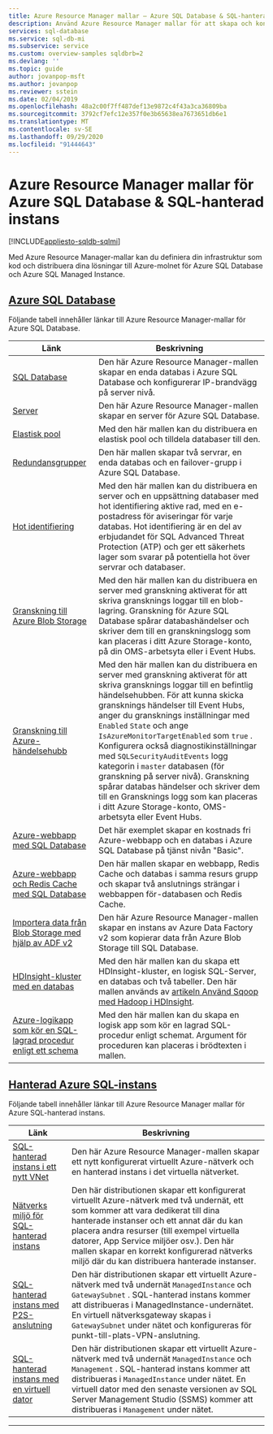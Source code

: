```yaml
---
title: Azure Resource Manager mallar – Azure SQL Database & SQL-hanterad instans
description: Använd Azure Resource Manager mallar för att skapa och konfigurera Azure SQL Database och Azure SQL-hanterad instans.
services: sql-database
ms.service: sql-db-mi
ms.subservice: service
ms.custom: overview-samples sqldbrb=2
ms.devlang: ''
ms.topic: guide
author: jovanpop-msft
ms.author: jovanpop
ms.reviewer: sstein
ms.date: 02/04/2019
ms.openlocfilehash: 48a2c00f7ff487def13e9872c4f43a3ca36809ba
ms.sourcegitcommit: 3792cf7efc12e357f0e3b65638ea7673651db6e1
ms.translationtype: MT
ms.contentlocale: sv-SE
ms.lasthandoff: 09/29/2020
ms.locfileid: "91444643"
---
```

# <a name="azure-resource-manager-templates-for-azure-sql-database--sql-managed-instance"></a>Azure Resource Manager mallar för Azure SQL Database & SQL-hanterad instans
[!INCLUDE[appliesto-sqldb-sqlmi](../includes/appliesto-sqldb-sqlmi.md)]

Med Azure Resource Manager-mallar kan du definiera din infrastruktur som kod och distribuera dina lösningar till Azure-molnet för Azure SQL Database och Azure SQL Managed Instance.

## <a name="azure-sql-database"></a>[Azure SQL Database](#tab/single-database)

Följande tabell innehåller länkar till Azure Resource Manager-mallar för Azure SQL Database.

|Länk |Beskrivning|
|---|---|
| [SQL Database](https://github.com/Azure/azure-quickstart-templates/tree/master/201-sql-database-transparent-encryption-create) | Den här Azure Resource Manager-mallen skapar en enda databas i Azure SQL Database och konfigurerar IP-brandvägg på server nivå. |
| [Server](https://github.com/Azure/azure-quickstart-templates/tree/master/101-sql-logical-server) | Den här Azure Resource Manager-mallen skapar en server för Azure SQL Database. |
| [Elastisk pool](https://github.com/Azure/azure-quickstart-templates/tree/master/101-sql-elastic-pool-create) | Med den här mallen kan du distribuera en elastisk pool och tilldela databaser till den. |
| [Redundansgrupper](https://github.com/Azure/azure-quickstart-templates/tree/master/101-sql-with-failover-group) | Den här mallen skapar två servrar, en enda databas och en failover-grupp i Azure SQL Database.|
| [Hot identifiering](https://github.com/Azure/azure-quickstart-templates/tree/master/201-sql-threat-detection-db-policy-multiple-databases) | Med den här mallen kan du distribuera en server och en uppsättning databaser med hot identifiering aktive rad, med en e-postadress för aviseringar för varje databas. Hot identifiering är en del av erbjudandet för SQL Advanced Threat Protection (ATP) och ger ett säkerhets lager som svarar på potentiella hot över servrar och databaser.|
| [Granskning till Azure Blob Storage](https://github.com/Azure/azure-quickstart-templates/tree/master/201-sql-auditing-server-policy-to-blob-storage) | Med den här mallen kan du distribuera en server med granskning aktiverat för att skriva gransknings loggar till en blob-lagring. Granskning för Azure SQL Database spårar databashändelser och skriver dem till en granskningslogg som kan placeras i ditt Azure Storage-konto, på din OMS-arbetsyta eller i Event Hubs.|
| [Granskning till Azure-händelsehubb](https://github.com/Azure/azure-quickstart-templates/tree/master/201-sql-auditing-server-policy-to-eventhub) | Med den här mallen kan du distribuera en server med granskning aktiverat för att skriva gransknings loggar till en befintlig händelsehubben. För att kunna skicka gransknings händelser till Event Hubs, anger du gransknings inställningar med `Enabled` `State` och ange `IsAzureMonitorTargetEnabled` som `true` . Konfigurera också diagnostikinställningar med `SQLSecurityAuditEvents` logg kategorin i `master` databasen (för granskning på server nivå). Granskning spårar databas händelser och skriver dem till en Gransknings logg som kan placeras i ditt Azure Storage-konto, OMS-arbetsyta eller Event Hubs.|
| [Azure-webbapp med SQL Database](https://github.com/Azure/azure-quickstart-templates/tree/master/201-web-app-sql-database) | Det här exemplet skapar en kostnads fri Azure-webbapp och en databas i Azure SQL Database på tjänst nivån "Basic".|
| [Azure-webbapp och Redis Cache med SQL Database](https://github.com/Azure/azure-quickstart-templates/tree/master/201-web-app-redis-cache-sql-database) | Den här mallen skapar en webbapp, Redis Cache och databas i samma resurs grupp och skapar två anslutnings strängar i webbappen för-databasen och Redis Cache.|
| [Importera data från Blob Storage med hjälp av ADF v2](https://github.com/Azure/azure-quickstart-templates/tree/master/101-data-factory-v2-blob-to-sql-copy) | Den här Azure Resource Manager-mallen skapar en instans av Azure Data Factory v2 som kopierar data från Azure Blob Storage till SQL Database.|
| [HDInsight-kluster med en databas](https://github.com/Azure/azure-quickstart-templates/tree/master/101-hdinsight-linux-with-sql-database) | Med den här mallen kan du skapa ett HDInsight-kluster, en logisk SQL-Server, en databas och två tabeller. Den här mallen används av [artikeln Använd Sqoop med Hadoop i HDInsight](https://docs.microsoft.com/azure/hdinsight/hadoop/hdinsight-use-sqoop). |
| [Azure-logikapp som kör en SQL-lagrad procedur enligt ett schema](https://github.com/Azure/azure-quickstart-templates/tree/master/101-logic-app-sql-proc) | Med den här mallen kan du skapa en logisk app som kör en lagrad SQL-procedur enligt schemat. Argument för proceduren kan placeras i brödtexten i mallen.|

## <a name="azure-sql-managed-instance"></a>[Hanterad Azure SQL-instans](#tab/managed-instance)

Följande tabell innehåller länkar till Azure Resource Manager mallar för Azure SQL-hanterad instans.

|Länk|Beskrivning|
|---|---|
| [SQL-hanterad instans i ett nytt VNet](https://github.com/Azure/azure-quickstart-templates/tree/master/101-sqlmi-new-vnet) | Den här Azure Resource Manager-mallen skapar ett nytt konfigurerat virtuellt Azure-nätverk och en hanterad instans i det virtuella nätverket. |
| [Nätverks miljö för SQL-hanterad instans](https://github.com/Azure/azure-quickstart-templates/tree/master/101-sql-managed-instance-azure-environment) | Den här distributionen skapar ett konfigurerat virtuellt Azure-nätverk med två undernät, ett som kommer att vara dedikerat till dina hanterade instanser och ett annat där du kan placera andra resurser (till exempel virtuella datorer, App Service miljöer osv.). Den här mallen skapar en korrekt konfigurerad nätverks miljö där du kan distribuera hanterade instanser. |
| [SQL-hanterad instans med P2S-anslutning](https://github.com/Azure/azure-quickstart-templates/tree/master/201-sqlmi-new-vnet-w-point-to-site-vpn) | Den här distributionen skapar ett virtuellt Azure-nätverk med två undernät `ManagedInstance` och `GatewaySubnet` . SQL-hanterad instans kommer att distribueras i ManagedInstance-undernätet. En virtuell nätverksgateway skapas i `GatewaySubnet` under nätet och konfigureras för punkt-till-plats-VPN-anslutning. |
| [SQL-hanterad instans med en virtuell dator](https://github.com/Azure/azure-quickstart-templates/tree/master/201-sqlmi-new-vnet-w-jumpbox) | Den här distributionen skapar ett virtuellt Azure-nätverk med två undernät `ManagedInstance` och `Management` . SQL-hanterad instans kommer att distribueras i `ManagedInstance` under nätet. En virtuell dator med den senaste versionen av SQL Server Management Studio (SSMS) kommer att distribueras i `Management` under nätet. |

---

